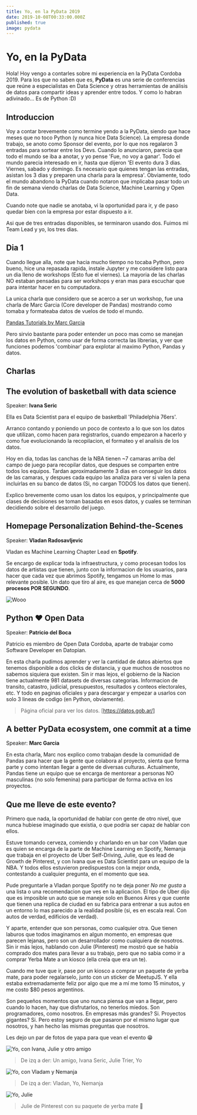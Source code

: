 ```yaml
---
title: Yo, en la PyData 2019
date: 2019-10-08T00:33:00.000Z
published: true
image: pydata
---
```


# Yo, en la PyData

Hola! Hoy vengo a contarles sobre mi experiencia en la PyData Cordoba 2019.
Para los que no saben que es, **PyData** es una serie de conferencias que reúne a especialistas en Data Science y otras herramientas de análisis de datos para compartir ideas y aprender entre todos.
Y como lo habran adivinado... Es de Python :D)

## Introduccion

Voy a contar brevemente como termine yendo a la PyData, siendo que hace meses que no toco Python (y nunca hice Data Science).
La empresa donde trabajo, se anoto como Sponsor del evento, por lo que nos regalaron 3 entradas para sortear entre los Devs.
Cuando lo anunciaron, parecia que todo el mundo se iba a anotar, y yo pense 'Fue, no voy a ganar'.
Todo el mundo parecia interesado en ir, hasta que dijeron 'El evento dura 3 dias. Viernes, sabado y domingo. Es necesario que quienes tengan las entradas, asistan los 3 dias y preparen una charla para la empresa'.
Obviamente, todo el mundo abandono la PyData cuando notaron que implicaba pasar todo un fin de semana viendo charlas de Data Science, Machine Learning y Open Data.

Cuando note que nadie se anotaba, vi la oportunidad para ir, y de paso quedar bien con la empresa por estar dispuesto a ir.

Asi que de tres entradas disponibles, se terminaron usando dos. Fuimos mi Team Lead y yo, los tres dias.




## Dia 1

Cuando llegue alla, note que hacia mucho tiempo no tocaba Python, pero bueno, hice una repasada rapida, instale Jupyter y me considere listo para un dia lleno de workshops (Esto fue el viernes).
La mayoria de las charlas NO estaban pensadas para ser workshops y eran mas para escuchar que para intentar hacer en tu computadora.

La unica charla que considero que se acerco a ser un workshop, fue una charla de Marc Garcia (Core developer de Pandas) mostrando como tomaba y formateaba datos de vuelos de todo el mundo.

[Pandas Tutorials by Marc Garcia](https://github.com/datapythonista/pandas-tutorials)


Pero sirvio bastante para poder entender un poco mas como se manejan los datos en Python, como usar de forma correcta las librerias, y ver que funciones podemos 'combinar' para explotar al maximo Python, Pandas y datos.

## Charlas

## The evolution of basketball with data science
Speaker: **Ivana Seric**

Ella es Data Scientist para el equipo de basketball 'Philadelphia 76ers'.

Arranco contando y poniendo un poco de contexto a lo que son los datos que utilizan, como hacen para registrarlos, cuando empezaron a hacerlo y como fue evolucionando la recopilacion, el formateo y el analisis de los datos.

Hoy en dia, todas las canchas de la NBA tienen ~7 camaras arriba del campo de juego para recopilar datos, que despues se comparten entre todos los equipos.
Tardan aproximadamente 3 dias en conseguir los datos de las camaras, y despues cada equipo las analiza para ver si valen la pena incluirlas en su banco de datos (Si, no cargan TODOS los datos que tienen).

Explico brevemente como usan los datos los equipos, y principalmente que clases de decisiones se toman basadas en esos datos, y cuales se terminan decidiendo sobre el desarrollo del juego.

## Homepage Personalization Behind-the-Scenes
Speaker: **Vladan Radosavljevic**
    
Vladan es Machine Learning Chapter Lead en **Spotify**.

Se encargo de explicar toda la infraestructura, y como procesan todos los datos de artistas que tienen, junto con la informacion de los usuarios, para hacer que cada vez que abrimos Spotify, tengamos un Home lo mas relevante posible.
Un dato que tiro al aire, es que manejan cerca de **5000 procesos POR SEGUNDO**.

![Wooo](https://media.giphy.com/media/aWPGuTlDqq2yc/giphy.gif)

## Python ❤️ Open Data
Speaker: **Patricio del Boca**

Patricio es miembro de Open Data Cordoba, aparte de trabajar como Software Developer en Datopian.

En esta charla pudimos aprender y ver la cantidad de datos abiertos que tenemos disponible a dos clicks de distancia, y que muchos de nosotros no sabemos siquiera que existen. Sin ir mas lejos, el gobierno de la Nacion tiene actualmente 981 datasets de diversas categorias. Informacion de transito, catastro, judicial, presupuestos, resultados y conteos electorales, etc. Y todo en paginas oficiales y para descargar y empezar a usarlos con solo 3 lineas de codigo (en Python, obviamente).

> Página oficial para ver los datos.
[https://datos.gob.ar/]

## A better PyData ecosystem, one commit at a time
Speaker: **Marc Garcia**

En esta charla, Marc nos explico como trabajan desde la comunidad de Pandas para hacer que la gente que colabora al proyecto, sienta que forma parte y como intentan llegar a gente de diversas culturas.
Actualmente, Pandas tiene un equipo que se encarga de mentorear a personas NO masculinas (no solo femenina) para participar de forma activa en los proyectos.

## Que me lleve de este evento?

Primero que nada, la oportunidad de hablar con gente de otro nivel, que nunca hubiese imaginado que existia, o que podria ser capaz de hablar con ellos.

Estuve tomando cerveza, comiendo y charlando en un bar con Vladan que es quien se encarga de la parte de Machine Learning en Spotify, Nemanja que trabaja en el proyecto de Uber Self-Driving, Julie, que es lead de Growth de Pinterest, y con Ivana que es Data Scientist para un equipo de la NBA.
Y todos ellos estuvieron predispuestos con la mejor onda, contestando a cualquier pregunta, en el momento que sea.

Pude preguntarle a Vladan porque Spotify no te deja poner _No me gusta_ a una lista o una recomendacion que ves en la aplicacion. El tipo de Uber dijo que es imposible un auto que se maneje solo en Buenos Aires y que cuente que tienen una replica de ciudad en su fabrica para entrenar a sus autos en un entorno lo mas parecido a la realidad posible (si, es en escala real. Con autos de verdad, edificios de verdad).

Y aparte, entender que son personas, como cualquier otra. Que tienen laburos que todos imaginamos en algun momento, en empresas que parecen lejanas, pero son un desarrollador como cualquiera de nosotros.
Sin ir más lejos, hablando con Julie (Pinterest) me mostró que se había comprado dos mates para llevar a su trabajo, pero que no sabia como ir a comprar Yerba Mate a un kiosco (ella creía que era un te).

Cuando me tuve que ir, pase por un kiosco a comprar un paquete de yerba mate, para poder regalarselo, junto con un sticker de MeetupJS. Y ella estaba extremadamente feliz por algo que me a mí me tomo 15 minutos, y me costo $80 pesos argentinos.

Son pequeños momentos que uno nunca piensa que van a llegar, pero cuando lo hacen, hay que disfrutarlos, no tenerlos miedos. Son programadores, como nosotros. En empresas más grandes? Si. Proyectos gigantes? Si. Pero estoy seguro de que pasaron por el mismo lugar que nosotros, y han hecho las mismas preguntas que nosotros.

Les dejo un par de fotos de yapa para que vean el evento 😁

![Yo, con Ivana, Julie y otro amigo](/assets/Photos/PyData_Photo1.jpg)
> De izq a der: Un amigo, Ivana Seric, Julie Trier, Yo

![Yo, con Vladam y Nemanja](/assets/Photos/PyData_Photo5.jpg)
> De izq a der: Vladan, Yo, Nemanja

![Yo, Julie](/assets/Photos/PyData_Photo4.jpg)
> Julie de Pinterest con su paquete de yerba mate 🧉

